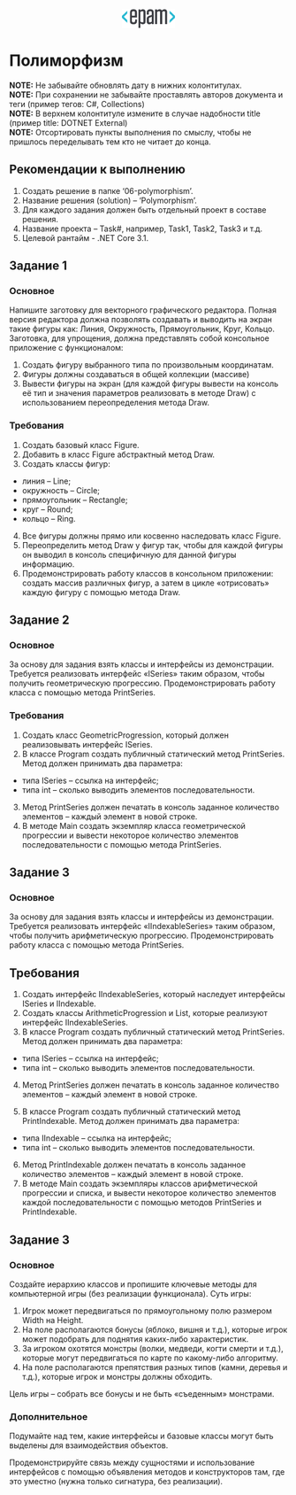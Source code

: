 <div style="text-align:center"><img src="media\epam_logo.png" style="width:1in;height:0.35417in" /></div>

# Полиморфизм

<strong>NOTE:</strong> Не забывайте обновлять дату в нижних колонтитулах.</br>
<strong>NOTE:</strong> При сохранении не забывайте проставлять авторов документа и теги (пример тегов: C#, Collections)</br>
<strong>NOTE:</strong> В верхнем колонтитуле измените в случае надобности title (пример title: DOTNET External)</br>
<strong>NOTE:</strong> Отсортировать пункты выполнения по смыслу, чтобы не пришлось переделывать тем кто не читает до конца.</br>

##  Рекомендации к выполнению

1.  Создать решение в папке ‘06-polymorphism’.
2.  Название решения (solution) – ‘Polymorphism’.
3.  Для каждого задания должен быть отдельный проект в составе решения.
4.  Название проекта – Task\#, например, Task1, Task2, Task3 и т.д.
5.  Целевой рантайм - .NET Core 3.1.

## Задание 1

### Основное

Напишите заготовку для векторного графического редактора. Полная версия редактора должна позволять создавать и выводить на экран такие фигуры как: Линия, Окружность, Прямоугольник, Круг, Кольцо. Заготовка, для упрощения, должна представлять собой консольное приложение с функционалом:

1.  Создать фигуру выбранного типа по произвольным координатам.
2.  Фигуры должны создаваться в общей коллекции (массиве)
3.  Вывести фигуры на экран (для каждой фигуры вывести на консоль её тип и значения параметров реализовать в методе Draw) с использованием переопределения метода Draw.

### Требования

1.  Создать базовый класс Figure.
2.  Добавить в класс Figure абстрактный метод Draw.
3.  Создать классы фигур:

-   линия – Line;
-   окружность – Circle;
-   прямоугольник – Rectangle;
-   круг – Round;
-   кольцо – Ring.

4.  Все фигуры должны прямо или косвенно наследовать класс Figure.
5.  Переопределить метод Draw у фигур так, чтобы для каждой фигуры он выводил в консоль специфичную для данной фигуры информацию.
6.  Продемонстрировать работу классов в консольном приложении: создать массив различных фигур, а затем в цикле «отрисовать» каждую фигуру с помощью метода Draw.

## Задание 2

### Основное

За основу для задания взять классы и интерфейсы из демонстрации. Требуется реализовать интерфейс «ISeries» таким образом, чтобы получить геометрическую прогрессию. Продемонстрировать работу класса с помощью метода PrintSeries.

### Требования

1.  Создать класс GeometricProgression, который должен реализовывать интерфейс ISeries.
2.  В классе Program создать публичный статический метод PrintSeries. Метод должен принимать два параметра:

-   типа ISeries – ссылка на интерфейс;
-   типа int – сколько выводить элементов последовательности.

3.  Метод PrintSeries должен печатать в консоль заданное количество элементов – каждый элемент в новой строке.
4.  В методе Main создать экземпляр класса геометрической прогрессии и вывести некоторое количество элементов последовательности с помощью метода PrintSeries.

## Задание 3

### Основное

За основу для задания взять классы и интерфейсы из демонстрации. Требуется реализовать интерфейс «IIndexableSeries» таким образом, чтобы получить арифметическую прогрессию. Продемонстрировать работу класса с помощью метода PrintSeries.

## Требования

1.  Создать интерфейс IIndexableSeries, который наследует интерфейсы ISeries и IIndexable.
2.  Создать классы ArithmeticProgression и List, которые реализуют интерфейс IIndexableSeries.
3.  В классе Program создать публичный статический метод PrintSeries. Метод должен принимать два параметра:

-   типа ISeries – ссылка на интерфейс;
-   типа int – сколько выводить элементов последовательности.

4.  Метод PrintSeries должен печатать в консоль заданное количество элементов – каждый элемент в новой строке.

5.  В классе Program создать публичный статический метод PrintIndexable. Метод должен принимать два параметра:

-   типа IIndexable – ссылка на интерфейс;
-   типа int – сколько выводить элементов последовательности.

6.  Метод PrintIndexable должен печатать в консоль заданное количество элементов – каждый элемент в новой строке.
7.  В методе Main создать экземпляры классов арифметической прогрессии и списка, и вывести некоторое количество элементов каждой последовательности с помощью методов PrintSeries и PrintIndexable.

## Задание 3

### Основное

Создайте иерархию классов и пропишите ключевые методы для компьютерной игры (без реализации функционала). Суть игры:

1.  Игрок может передвигаться по прямоугольному полю размером Width на Height.
2.  На поле располагаются бонусы (яблоко, вишня и т.д.), которые игрок может подобрать для поднятия каких-либо характеристик.
3.  За игроком охотятся монстры (волки, медведи, когти смерти и т.д.), которые могут передвигаться по карте по какому-либо алгоритму.
4.  На поле располагаются препятствия разных типов (камни, деревья и т.д.), которые игрок и монстры должны обходить.

Цель игры – собрать все бонусы и не быть «съеденным» монстрами.

### Дополнительное

Подумайте над тем, какие интерфейсы и базовые классы могут быть выделены для взаимодействия объектов.

Продемонстрируйте связь между сущностями и использование интерфейсов с помощью объявления методов и конструкторов там, где это уместно (нужна только сигнатура, без реализации).
